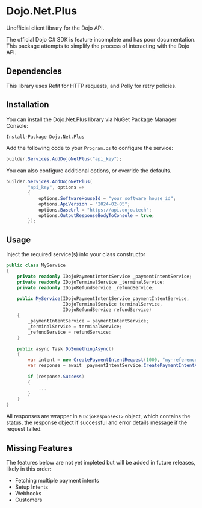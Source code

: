 # Dojo.Net.Plus
Unofficial client library for the Dojo API.

The official Dojo C# SDK is feature incomplete and has poor documentation. This package attempts to simplify the process
of interacting with the Dojo API.

## Dependencies

This library uses Refit for HTTP requests, and Polly for retry policies.

## Installation

You can install the Dojo.Net.Plus library via NuGet Package Manager Console:

```bash 
Install-Package Dojo.Net.Plus
```

Add the following code to your `Program.cs` to configure the service:

```csharp
builder.Services.AddDojoNetPlus("api_key");
```

You can also configure additional options, or override the defaults.

```csharp
builder.Services.AddDojoNetPlus(
        "api_key", options =>
        {
            options.SoftwareHouseId = "your_software_house_id";
            options.ApiVersion = "2024-02-05";
            options.BaseUrl = "https://api.dojo.tech";
            options.OutputResponseBodyToConsole = true;
        });
```

## Usage

Inject the required service(s) into your class constructor

```csharp
public class MyService
{
    private readonly IDojoPaymentIntentService _paymentIntentService;
    private readonly IDojoTerminalService _terminalService;
    private readonly IDojoRefundService _refundService;

    public MyService(IDojoPaymentIntentService paymentIntentService, 
                     IDojoTerminalService terminalService,
                     IDojoRefundService refundService)
    {
        _paymentIntentService = paymentIntentService;
        _terminalService = terminalService;
        _refundService = refundService;
    }

    public async Task DoSomethingAsync()
    {
        var intent = new CreatePaymentIntentRequest(1000, "my-reference");
        var response = await _paymentIntentService.CreatePaymentIntentAsync(intent);
        
        if (response.Success)
        {
            ...
        }
    }
}
```

All responses are wrapper in a `DojoResponse<T>` object, which contains the status, the response object if successful
and error details message if the request failed.


## Missing Features

The features below are not yet impleted but will be added in future releases, likely in this order:

- Fetching multiple payment intents
- Setup Intents
- Webhooks
- Customers
